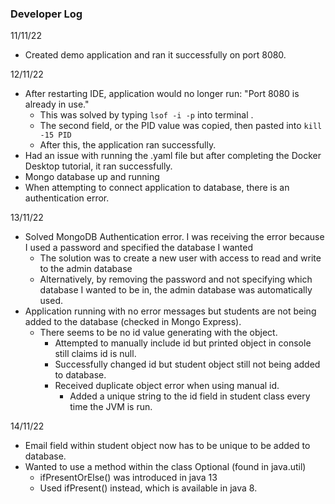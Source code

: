 ### Developer Log

11/11/22
 * Created demo application and ran it successfully on port 8080.

12/11/22
 * After restarting IDE, application would no longer run: "Port 8080 is already in use." 
   * This was solved by typing `lsof -i -p` into terminal .
   * The second field, or the PID value was copied, then pasted into `kill -15 PID`
   * After this, the application ran successfully.
 * Had an issue with running the .yaml file but after completing the Docker Desktop tutorial, it ran successfully.
 * Mongo database up and running
 * When attempting to connect application to database, there is an authentication error. 

13/11/22
* Solved MongoDB Authentication error. I was receiving the error because I used a password and specified the database I wanted
  * The solution was to create a new user with access to read and write to the admin database
  * Alternatively, by removing the password and not specifying which database I wanted to be in, the admin database was automatically used.
* Application running with no error messages but students are not being added to the database (checked in Mongo Express).
  * There seems to be no id value generating with the object. 
    * Attempted to manually include id but printed object in console still claims id is null.
    * Successfully changed id but student object still not being added to database.
    * Received duplicate object error when using manual id.
      * Added a unique string to the id field in student class every time the JVM is run. 

14/11/22
* Email field within student object now has to be unique to be added to database.
* Wanted to use a method within the class Optional (found in java.util)
  * ifPresentOrElse() was introduced in java 13
  * Used ifPresent() instead, which is available in java 8.